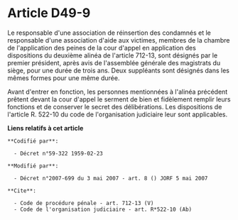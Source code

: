 # Article D49-9

Le responsable d'une association de réinsertion des condamnés et le responsable d'une association d'aide aux victimes,
membres de la chambre de l'application des peines de la cour d'appel en application des dispositions du deuxième alinéa de
l'article 712-13, sont désignés par le premier président, après avis de l'assemblée générale des magistrats du siège, pour
une durée de trois ans. Deux suppléants sont désignés dans les mêmes formes pour une même durée. 

Avant d'entrer en fonction, les personnes mentionnées à l'alinéa précédent prêtent devant la cour d'appel le serment de bien
et fidèlement remplir leurs fonctions et de conserver le secret des délibérations. Les dispositions de l'article R. 522-10 du
code de l'organisation judiciaire leur sont applicables.

**Liens relatifs à cet article**

	**Codifié par**:

	  - Décret n°59-322 1959-02-23

	**Modifié par**:

	  - Décret n°2007-699 du 3 mai 2007 - art. 8 () JORF 5 mai 2007

	**Cite**:

	  - Code de procédure pénale - art. 712-13 (V)
	  - Code de l'organisation judiciaire - art. R*522-10 (Ab)
